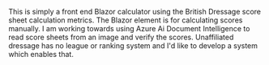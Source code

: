 This is simply a front end Blazor calculator using the British Dressage score sheet calculation metrics.  The Blazor element is for calculating scores manually.  I am working towards using Azure Ai Document Intelligence to read score sheets from an image and 
verify the scores.  Unaffiliated dressage has no league or ranking system and I'd like to develop a system which enables that.
